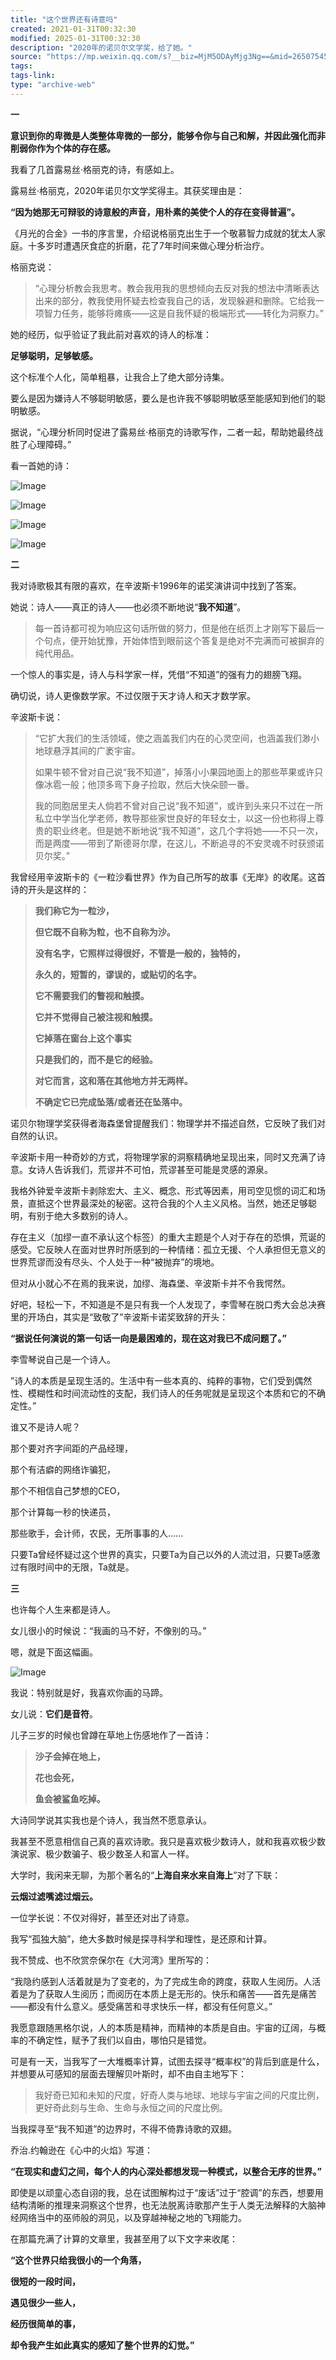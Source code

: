 ```yaml
---
title: "这个世界还有诗意吗"
created: 2021-01-31T00:32:30
modified: 2025-01-31T00:32:30
description: "2020年的诺贝尔文学奖，给了她。"
source: "https://mp.weixin.qq.com/s?__biz=MjM5ODAyMjg3Ng==&mid=2650754541&idx=1&sn=dbcfefef471ee6d62132824487a06535&chksm=bedaf65e89ad7f48d426c3214652f35b345cff50c06b47c2cd2f98c1dbf00911387cd75fda2d#rd"
tags:
tags-link:
type: "archive-web"
---
```

**一**  

**意识到你的卑微是人类整体卑微的一部分，能够令你与自己和解，并因此强化而非削弱你作为个体的存在感。**

我看了几首露易丝·格丽克的诗，有感如上。

露易丝·格丽克，2020年诺贝尔文学奖得主。其获奖理由是：

**“因为她那无可辩驳的诗意般的声音，用朴素的美使个人的存在变得普遍”。**

《月光的合金》一书的序言里，介绍说格丽克出生于一个敬慕智力成就的犹太人家庭。十多岁时遭遇厌食症的折磨，花了7年时间来做心理分析治疗。

格丽克说：

> “心理分析教会我思考。教会我用我的思想倾向去反对我的想法中清晰表达出来的部分，教我使用怀疑去检查我自己的话，发现躲避和删除。它给我一项智力任务，能够将瘫痪——这是自我怀疑的极端形式——转化为洞察力。”

她的经历，似乎验证了我此前对喜欢的诗人的标准：

**足够聪明，足够敏感。**  

这个标准个人化，简单粗暴，让我合上了绝大部分诗集。

要么是因为嫌诗人不够聪明敏感，要么是也许我不够聪明敏感至能感知到他们的聪明敏感。  

据说，“心理分析同时促进了露易丝·格丽克的诗歌写作，二者一起，帮助她最终战胜了心理障碍。”

看一首她的诗：  

![Image](https://mmbiz.qpic.cn/mmbiz_jpg/SF9cpK1TBChPhzcbicNlqe2D4hS1NbsdgGGsZbfFkdCXj1mhEU2CXYWCjFbwvMvo6aHYevFxgDEPYagJ4yTNVZQ/640?wx_fmt=jpeg&tp=webp&wxfrom=5&wx_lazy=1&wx_co=1)

![Image](https://mp.weixin.qq.com/www.w3.org/2000/svg'%20xmlns:xlink='http://www.w3.org/1999/xlink'%3E%3Ctitle%3E%3C/title%3E%3Cg%20stroke='none'%20stroke-width='1'%20fill='none'%20fill-rule='evenodd'%20fill-opacity='0'%3E%3Cg%20transform='translate(-249.000000,%20-126.000000)'%20fill='%23FFFFFF'%3E%3Crect%20x='249'%20y='126'%20width='1'%20height='1'%3E%3C/rect%3E%3C/g%3E%3C/g%3E%3C/svg%3E)

![Image](https://mp.weixin.qq.com/www.w3.org/2000/svg'%20xmlns:xlink='http://www.w3.org/1999/xlink'%3E%3Ctitle%3E%3C/title%3E%3Cg%20stroke='none'%20stroke-width='1'%20fill='none'%20fill-rule='evenodd'%20fill-opacity='0'%3E%3Cg%20transform='translate(-249.000000,%20-126.000000)'%20fill='%23FFFFFF'%3E%3Crect%20x='249'%20y='126'%20width='1'%20height='1'%3E%3C/rect%3E%3C/g%3E%3C/g%3E%3C/svg%3E)

![Image](https://mp.weixin.qq.com/www.w3.org/2000/svg'%20xmlns:xlink='http://www.w3.org/1999/xlink'%3E%3Ctitle%3E%3C/title%3E%3Cg%20stroke='none'%20stroke-width='1'%20fill='none'%20fill-rule='evenodd'%20fill-opacity='0'%3E%3Cg%20transform='translate(-249.000000,%20-126.000000)'%20fill='%23FFFFFF'%3E%3Crect%20x='249'%20y='126'%20width='1'%20height='1'%3E%3C/rect%3E%3C/g%3E%3C/g%3E%3C/svg%3E)

**二**  

我对诗歌极其有限的喜欢，在辛波斯卡1996年的诺奖演讲词中找到了答案。

她说：诗人——真正的诗人——也必须不断地说“**我不知道**”。

> 每一首诗都可视为响应这句话所做的努力，但是他在纸页上才刚写下最后一个句点，便开始犹豫，开始体悟到眼前这个答复是绝对不完满而可被摒弃的纯代用品。

一个惊人的事实是，诗人与科学家一样，凭借“不知道”的强有力的翅膀飞翔。

确切说，诗人更像数学家。不过仅限于天才诗人和天才数学家。  

辛波斯卡说：

> “它扩大我们的生活领域，使之涵盖我们内在的心灵空间，也涵盖我们渺小地球悬浮其间的广袤宇宙。
> 
> 如果牛顿不曾对自己说“我不知道”，掉落小小果园地面上的那些苹果或许只像冰雹一般；他顶多弯下身子捡取，然后大快朵颐一番。
> 
> 我的同胞居里夫人倘若不曾对自己说“我不知道”，或许到头来只不过在一所私立中学当化学老师，教导那些家世良好的年轻女士，以这一份也称得上尊贵的职业终老。但是她不断地说“我不知道”，这几个字将她——不只一次，而是两度——带到了斯德哥尔摩，在这儿，不断追寻的不安灵魂不时获颁诺贝尔奖。”

我曾经用辛波斯卡的《一粒沙看世界》作为自己所写的故事《无岸》的收尾。这首诗的开头是这样的：

> **我们称它为一粒沙，**
> 
> **但它既不自称为粒，也不自称为沙。**
> 
> **没有名字，它照样过得很好，不管是一般的，独特的，**
> 
> **永久的，短暂的，谬误的，或贴切的名字。**
> 
> **它不需要我们的瞥视和触摸。**
> 
> **它并不觉得自己被注视和触摸。**
> 
> **它掉落在窗台上这个事实**
> 
> **只是我们的，而不是它的经验。**
> 
> **对它而言，这和落在其他地方并无两样。**
> 
> **不确定它已完成坠落/或者还在坠落中。**

诺贝尔物理学奖获得者海森堡曾提醒我们：物理学并不描述自然，它反映了我们对自然的认识。

辛波斯卡用一种奇妙的方式，将物理学家的洞察精确地呈现出来，同时又充满了诗意。女诗人告诉我们，荒谬并不可怕，荒谬甚至可能是灵感的源泉。

我格外钟爱辛波斯卡剥除宏大、主义、概念、形式等因素，用司空见惯的词汇和场景，直抵这个世界最深处的秘密。这符合我的个人主义风格。当然，她还足够聪明，有别于绝大多数别的诗人。

存在主义（加缪一直不承认这个标签）的重大主题是个人对于存在的恐惧，荒诞的感受。它反映人在面对世界时所感到的一种情绪：孤立无援、个人承担但无意义的世界荒谬而没有尽头、个人处于一种“被抛弃”的境地。

但对从小就心不在焉的我来说，加缪、海森堡、辛波斯卡并不令我愕然。

好吧，轻松一下，不知道是不是只有我一个人发现了，李雪琴在脱口秀大会总决赛里的开场白，其实是“致敬了”辛波斯卡诺奖致辞的开头：

**“据说任何演说的第一句话一向是最困难的，现在这对我已不成问题了。”**

李雪琴说自己是一个诗人。

”诗人的本质是呈现生活的。生活中有一些本真的、纯粹的事物，它们受到偶然性、模糊性和时间流动性的支配，我们诗人的任务呢就是呈现这个本质和它的不确定性。”

谁又不是诗人呢？

那个要对齐字间距的产品经理，

那个有洁癖的网络诈骗犯，

那个不相信自己梦想的CEO，

那个计算每一秒的快递员，

那些歌手，会计师，农民，无所事事的人......

只要Ta曾经怀疑过这个世界的真实，只要Ta为自己以外的人流过泪，只要Ta感激过有限时间中的无限，Ta就是。

**三**

也许每个人生来都是诗人。

女儿很小的时候说：“我画的马不好，不像别的马。”

嗯，就是下面这幅画。

![Image](https://mp.weixin.qq.com/www.w3.org/2000/svg'%20xmlns:xlink='http://www.w3.org/1999/xlink'%3E%3Ctitle%3E%3C/title%3E%3Cg%20stroke='none'%20stroke-width='1'%20fill='none'%20fill-rule='evenodd'%20fill-opacity='0'%3E%3Cg%20transform='translate(-249.000000,%20-126.000000)'%20fill='%23FFFFFF'%3E%3Crect%20x='249'%20y='126'%20width='1'%20height='1'%3E%3C/rect%3E%3C/g%3E%3C/g%3E%3C/svg%3E)

我说：特别就是好，我喜欢你画的马蹄。

女儿说：**它们是音符**。  

儿子三岁的时候也曾蹲在草地上伤感地作了一首诗：

> **沙子会掉在地上，**
> 
> **花也会死，**
> 
> **鱼会被鲨鱼吃掉。**

大诗同学说其实我也是个诗人，我当然不愿意承认。

我甚至不愿意相信自己真的喜欢诗歌。我只是喜欢极少数诗人，就和我喜欢极少数演说家、极少数骗子、极少数圣人和富人一样。

大学时，我闲来无聊，为那个著名的“**上海自来水来自海上**”对了下联：  

**云烟过滤嘴滤过烟云。**  

一位学长说：不仅对得好，甚至还对出了诗意。

我写“孤独大脑”，绝大多数时候是探寻科学和理性，是还原和计算。

我不赞成、也不欣赏奈保尔在《大河湾》里所写的：

“我隐约感到人活着就是为了变老的，为了完成生命的跨度，获取人生阅历。人活着是为了获取人生阅历；而阅历在本质上是无形的。快乐和痛苦——首先是痛苦——都没有什么意义。感受痛苦和寻求快乐一样，都没有任何意义。”

我愿意跟随黑格尔说，人的本质是精神，而精神的本质是自由。宇宙的辽阔，与概率的不确定性，赋予了我们以自由，哪怕只是错觉。

可是有一天，当我写了一大堆概率计算，试图去探寻“概率权”的背后到底是什么，并想要从可感知的层面去理解贝叶斯时，却不由自主地写下：  

> 我好奇已知和未知的尺度，好奇人类与地球、地球与宇宙之间的尺度比例，更好奇此刻与生命、生命与永恒之间的尺度比例。

当我探寻至“我不知道”的边界时，不得不倚靠诗歌的双翅。  

乔治.约翰逊在《心中的火焰》写道：

**“在现实和虚幻之间，每个人的内心深处都想发现一种模式，以整合无序的世界。”**

即使是以顽童心态自诩的我，总在试图解构过于“废话”过于“腔调”的东西，想要用结构清晰的推理来洞察这个世界，也无法脱离诗歌那产生于人类无法解释的大脑神经网络当中的巫师般的洞见，以及穿越神秘之地的飞翔能力。  

在那篇充满了计算的文章里，我甚至用了以下文字来收尾：

**“这个世界只给我很小的一个角落，**

**很短的一段时间，**

**遇见很少一些人，**

**经历很简单的事，**

**却令我产生如此真实的感知了整个世界的幻觉。”**
